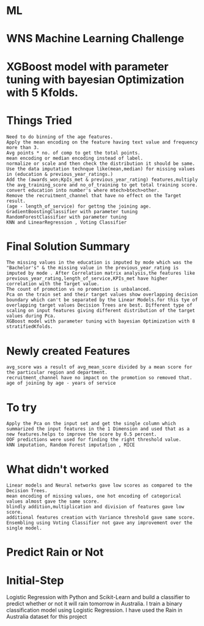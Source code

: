 # ML
# WNS Machine Learning Challenge

# XGBoost model with parameter tuning with bayesian Optimization with 5 Kfolds.
# Things Tried

    Need to do binning of the age features.
    Apply the mean encoding on the feature having text value and frequency more than 3.
    Avg points * no. of comp to get the total points.
    mean encoding or median encoding instead of label.
    normalize or scale and then check the distribution it should be same.
    Use the data imputation technque like(mean,median) for missing values in (education & previous_year_ratings.)
    Add the (awards_won;KpIs_met & previous_year_rating) features,multiply the avg_training_score and no_of_training to get total training score.
    convert education into number's where mtech>btech>other.
    Remove the recruitment_channel that have no effect on the Target result.
    (age - length_of_service) for gettng the joining age.
    GradientBoostingClassifier with parameter tuning
    RandomForestClassifier with parameter tuning
    KNN and LinearRegression , Voting Classifier

# Final Solution Summary

    The missing values in the education is imputed by mode which was the "Bachelor's" & the missing value in the previous_year_rating is imputed by mode . After Correlation matrix analysis,the features like previous_year_rating,length_of_service,KPIs_met have higher correlation with the Target value.
    The count of promotion vs no promotion is unbalanced.
    Pca on the train set and their target values show overlapping decision boundary which can't be separated by the Linear Models.for this tye of overlapping target values Decision Trees are best. Different type of scaling on input features giving different distribution of the target values during Pca.
    XGBoost model with parameter tuning with bayesian Optimization with 8 stratifiedKfolds.

# Newly created Features

    avg_score was a result of avg_mean_score divided by a mean score for the particular region and department.
    recruitment_channel have no impact on the promotion so removed that.
    age of joining by age - years of service

# To try

    Apply the Pca on the input set and get the single column which summarized the input features in the 1 Dimension and used that as a new features.helps to improve the score by 0.5 percent.
    OOF predictions were used for finding the right threshold value.
    kNN imputation, Random Forest imputation , MICE

# What didn't worked

    Linear models and Neural networks gave low scores as compared to the Decision Trees.
    mean encoding of missing values, one hot encoding of categorical values almost gave the same score.
    blindly addition,multiplication and division of features gave low score.
    additional features creation with Variance threshold gave same score.
    Ensembling using Voting Classifier not gave any improvement over the single model.

# Predict Rain or Not
# Initial-Step

Logistic Regression with Python and Scikit-Learn and build a classifier to predict whether or not it will rain tomorrow in Australia. I train a binary classification model using Logistic Regression. I have used the Rain in Australia dataset for this project
